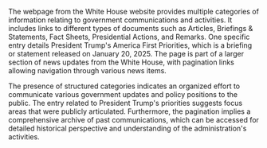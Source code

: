 The webpage from the White House website provides multiple categories of information relating to government communications and activities. It includes links to different types of documents such as Articles, Briefings & Statements, Fact Sheets, Presidential Actions, and Remarks. One specific entry details President Trump's America First Priorities, which is a briefing or statement released on January 20, 2025. The page is part of a larger section of news updates from the White House, with pagination links allowing navigation through various news items.

The presence of structured categories indicates an organized effort to communicate various government updates and policy positions to the public. The entry related to President Trump's priorities suggests focus areas that were publicly articulated. Furthermore, the pagination implies a comprehensive archive of past communications, which can be accessed for detailed historical perspective and understanding of the administration's activities.